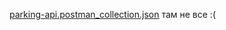 [parking-api.postman_collection.json](https://github.com/ssxtoru/Exam01.03/files/14482912/parking-api.postman_collection.json)
там не все :(
